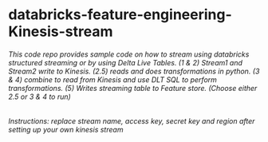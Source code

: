 # databricks-feature-engineering-Kinesis-stream

###### This code repo provides sample code on how to stream using databricks structured streaming or by using Delta Live Tables. (1 & 2) Stream1 and Stream2 write to Kinesis. (2.5) reads and does transformations in python. (3 & 4) combine to read from Kinesis and use DLT SQL to perform transformations. (5) Writes streaming table to Feature store. (Choose either 2.5 or 3 & 4 to run)
###### Instructions: replace stream name, access key, secret key and region after setting up your own kinesis stream
